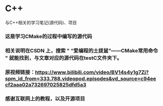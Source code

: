 # C++
与C++相关的学习笔记(源代码)、项目


### 这是学习CMake的过程中编写的源代码
### 相关说明在CSDN 上，搜索 " “爱编程的土拨鼠”——CMake常用命令 " 就能找到，与文章对应的源代码在testC文件夹下。 
### 原视频链接：https://www.bilibili.com/video/BV14s4y1g7Zj?spm_id_from=333.788.videopod.episodes&vd_source=c94eecf2aaa02a732697025825dfd5a3
### 感谢互联网上的教程，以及开源项目
